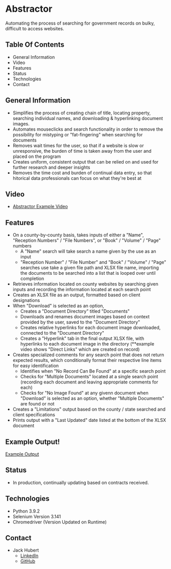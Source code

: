 # Abstractor

Automating the process of searching for government records on bulky, difficult to access websites.

## Table Of Contents

- General Information
- Video
- Features
- Status
- Technologies
- Contact

## General Information

- Simplifies the process of creating chain of title, locating property, searching individual names, and downloading & hyperlinking document images.
- Automates mouseclicks and search functionality in order to remove the possibility for mistyping or "fat-fingering" when searching for documents
- Removes wait times for the user, so that if a website is slow or unresponsive, the burden of time is taken away from the user and placed on the program
- Creates uniform, consistent output that can be relied on and used for further research and deeper insights
- Removes the time cost and burden of continual data entry, so that hitorical data professionals can focus on what they're best at

## Video

- [Abstractor Example Video](https://youtu.be/lkM0ldEOoPI)

## Features

- On a county-by-county basis, takes inputs of either a "Name", "Reception Numbers" / "File Numbers", or "Book" / "Volume" / "Page" numbers
  - A "Name" search will take search a name given by the use as an input
  - "Reception Number" / "File Number" and "Book" / "Volume" / "Page" searches use take a given file path and XLSX file name, importing the documents to be searched into a list that is looped over until completion
- Retrieves information located on county websites by searching given inputs and recording the information located at each search point
- Creates an XLSX file as an output, formatted based on client designations
- When "Download" is selected as an option,
  - Creates a "Document Directory" titled "Documents"
  - Downloads and renames document images based on context provided by the user, saved to the "Document Directory"
  - Creates relative hyperlinks for each document image downloaded, connected to the "Document Directory"
  - Creates a "Hyperlink" tab in the final output XLSX file, with hyperlinks to each document image in the directory (**example video shows "Direct Links" which are created on record)
- Creates specialized comments for any search point that does not return expected results, which conditionally format their respective line items for easy identification
  - Identifies when "No Record Can Be Found" at a specific search point
  - Checks for "Multiple Documents" located at a single search point (recording each document and leaving appropriate comments for each)
  - Checks for "No Image Found" at any givenn document when "Download" is selected as an option, whether "Multiple Documents" are found or not
- Creates a "Limitations" output based on the county / state searched and client specifications
- Prints output with a "Last Updated" date listed at the bottom of the XLSX document

## Example Output!

[Example Output](https://user-images.githubusercontent.com/73364397/135174462-d786d3a0-91ad-4d75-97fa-9389ab78bf51.png)

## Status

- In production, continually updating based on contracts received.

## Technologies

- Python 3.9.2
- Selenium Version 3.141
- Chromedriver (Version Updated on Runtime)

## Contact

- Jack Hubert
  - [LinkedIn](https://www.linkedin.com/in/jackhubert/)
  - [GitHub](https://github.com/hydroflux)
